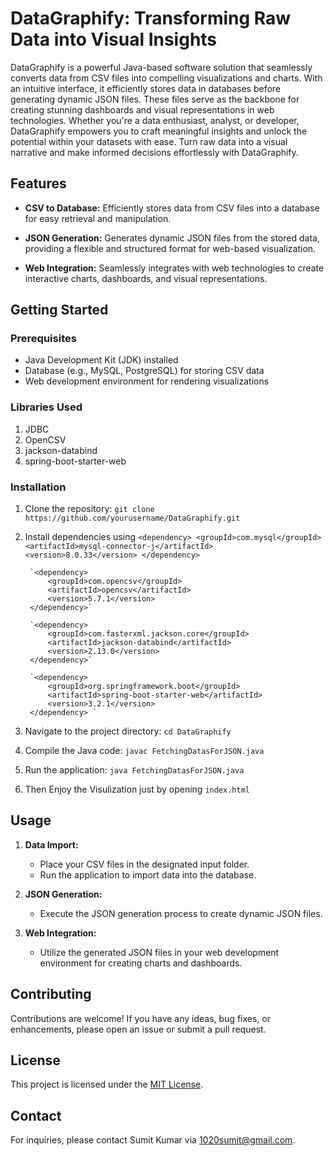 # DataGraphify: Transforming Raw Data into Visual Insights

DataGraphify is a powerful Java-based software solution that seamlessly converts data from CSV files into compelling visualizations and charts. With an intuitive interface, it efficiently stores data in databases before generating dynamic JSON files. These files serve as the backbone for creating stunning dashboards and visual representations in web technologies. Whether you're a data enthusiast, analyst, or developer, DataGraphify empowers you to craft meaningful insights and unlock the potential within your datasets with ease. Turn raw data into a visual narrative and make informed decisions effortlessly with DataGraphify.

## Features

- **CSV to Database:** Efficiently stores data from CSV files into a database for easy retrieval and manipulation.
  
- **JSON Generation:** Generates dynamic JSON files from the stored data, providing a flexible and structured format for web-based visualization.

- **Web Integration:** Seamlessly integrates with web technologies to create interactive charts, dashboards, and visual representations.

## Getting Started

### Prerequisites

- Java Development Kit (JDK) installed
- Database (e.g., MySQL, PostgreSQL) for storing CSV data
- Web development environment for rendering visualizations

### Libraries Used

1. JDBC
2. OpenCSV
3. jackson-databind
4. spring-boot-starter-web

### Installation

1. Clone the repository: `git clone https://github.com/yourusername/DataGraphify.git`
2. Install dependencies using
   `<dependency>
            <groupId>com.mysql</groupId>
            <artifactId>mysql-connector-j</artifactId>
            <version>8.0.33</version>
        </dependency>`

        `<dependency>
            <groupId>com.opencsv</groupId>
            <artifactId>opencsv</artifactId>
            <version>5.7.1</version>
        </dependency>`

        `<dependency>
            <groupId>com.fasterxml.jackson.core</groupId>
            <artifactId>jackson-databind</artifactId>
            <version>2.13.0</version>
        </dependency>`

        `<dependency>
            <groupId>org.springframework.boot</groupId>
            <artifactId>spring-boot-starter-web</artifactId>
            <version>3.2.1</version>
        </dependency> `
4. Navigate to the project directory: `cd DataGraphify`
5. Compile the Java code: `javac FetchingDatasForJSON.java`
6. Run the application: `java FetchingDatasForJSON.java`
7. Then Enjoy the Visulization just by opening `index.html`


## Usage

1. **Data Import:**
   - Place your CSV files in the designated input folder.
   - Run the application to import data into the database.

2. **JSON Generation:**
   - Execute the JSON generation process to create dynamic JSON files.

3. **Web Integration:**
   - Utilize the generated JSON files in your web development environment for creating charts and dashboards.

## Contributing

Contributions are welcome! If you have any ideas, bug fixes, or enhancements, please open an issue or submit a pull request.

## License

This project is licensed under the [MIT License](LICENSE.md).

## Contact

For inquiries, please contact Sumit Kumar via 1020sumit@gmail.com.

